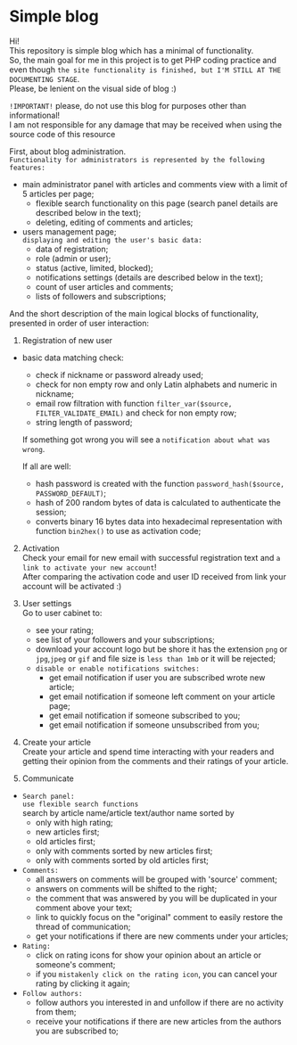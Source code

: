 # Simple blog
Hi! <br>
This repository is simple blog which has a minimal of functionality.<br>
So, the main goal for me in this project is to get PHP coding practice and even though `the site functionality is finished, but I'M STILL AT THE DOCUMENTING STAGE`.<br>
Please, be lenient on the visual side of blog :)<br>

`!IMPORTANT!` please, do not use this blog for purposes other than informational!<br>
I am not responsible for any damage that may be received when using the source code of this resource

First, about blog administration.<br>
`Functionality for administrators is represented by the following features:`
- main administrator panel with articles and comments view with a limit of 5 articles per page;
  - flexible search functionality on this page (search panel details are described below in the text);
  - deleting, editing of comments and articles;
- users management page;<br>
  `displaying and editing the user's basic data:`
    - data of registration;
    - role (admin or user);
    - status (active, limited, blocked);
    - notifications settings (details are described below in the text);
    - count of user articles and comments;
    - lists of followers and subscriptions;
  
And the short description of the main logical blocks of functionality, presented in order of user interaction:
1. Registration of new user
- basic data matching check:
  - check if nickname or password already used; 
  - check for non empty row and only Latin alphabets and numeric in nickname;
  - email row filtration with function `filter_var($source, FILTER_VALIDATE_EMAIL)` and check for non empty row;
  - string length of password;<br>
  
  If something got wrong you will see a `notification about what was wrong`.<br>
  
  If all are well:
  - hash password is created with the function `password_hash($source, PASSWORD_DEFAULT)`; <br>
  - hash of 200 random bytes of data is calculated to authenticate the session;
  - converts binary 16 bytes data into hexadecimal representation with function `bin2hex()` to use as activation code;

2. Activation<br>
Check your email for new email with successful registration text and `a link to activate your new account`!<br>
After comparing the activation code and user ID received from link your account will be activated :)<br>

3. User settings<br>
Go to user cabinet to:
    - see your rating;<br>
    - see list of your followers and your subscriptions;<br>
    - download your account logo but be shore it has the extension `png` or `jpg`,`jpeg` or `gif` and file size is `less than 1mb` or it         will be rejected;<br>
    - `disable or enable notifications switches:`
      - get email notification if user you are subscribed wrote new article;
      - get email notification if someone left comment on your article page;
      - get email notification if someone subscribed to you;
      - get email notification if someone unsubscribed from you;
  
  4. Create your article<br>
  Create your article and spend time interacting with your readers and getting their opinion from the comments and their ratings of   your article.<br>
  
  5. Communicate<br>
  - `Search panel:`<br>
    `use flexible search functions`<br>
     search by article name/article text/author name sorted by 
      - only with high rating;
      - new articles first;
      - old articles first;
      - only with comments sorted by new articles first;
      - only with comments sorted by old articles first;
  - `Comments:`  
    - all answers on comments will be grouped with 'source' comment;
    - answers on comments will be shifted to the right;
    - the comment that was answered by you will be duplicated in your comment above your text;
    - link to quickly focus on the "original" comment to easily restore the thread of communication;
    - get your notifications if there are new comments under your articles;
  - `Rating:`
    - click on rating icons for show your opinion about an article or someone's comment;
    - if you `mistakenly click on the rating icon`, you can cancel your rating by clicking it again;
  - `Follow authors:`
    - follow authors you interested in and unfollow if there are no activity from them;
    - receive your notifications if there are new articles from the authors you are subscribed to;

  
  
